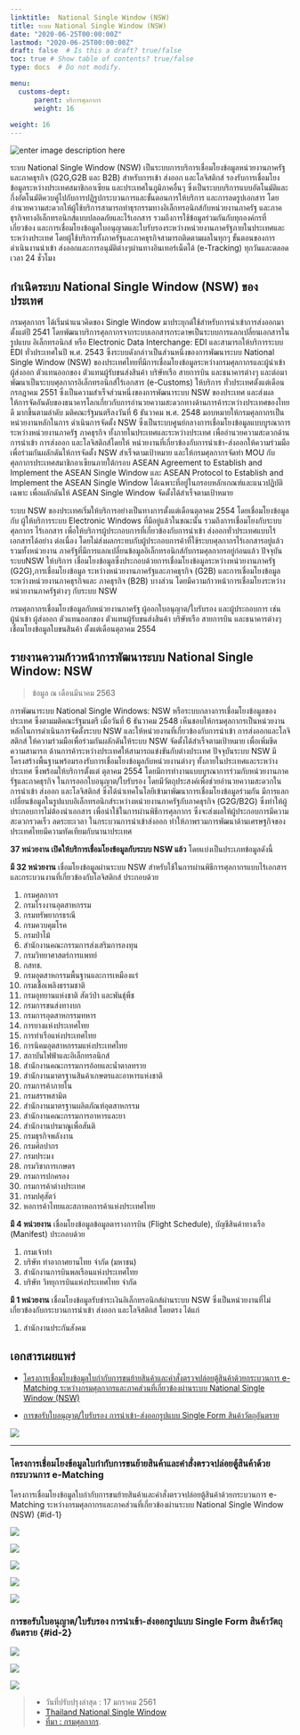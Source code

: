 ```yaml
---
linktitle:  National Single Window (NSW)
title: ระบบ National Single Window (NSW)
date: "2020-06-25T00:00:00Z"
lastmod: "2020-06-25T00:00:00Z"
draft: false  # Is this a draft? true/false
toc: true # Show table of contents? true/false
type: docs  # Do not modify.

menu:
  customs-dept:
      parent: บริการศุลกากร
      weight: 16
      
weight: 16
---
```




![enter image description here](https://github.com/ecs-support/knowledge-center/raw/master/img/NationalSingleWindow.png)


ระบบ National Single Window (NSW)  เป็นระบบการบริการเชื่อมโยงข้อมูลหน่วยงานภาครัฐและภาคธุรกิจ (G2G,G2B และ B2B) สำหรับการเข้า ส่งออก และโลจิสติกส์ รองรับการเชื่อมโยงข้อมูลระหว่างประเทศสมาชิกอาเซียน และประเทศในภูมิภาคอื่นๆ ซึ่งเป็นระบบบริการแบบอัตโนมัติและกึ่งอัตโนมัติควบคู่ไปกับการปฏิรูปกระบวนการและขั้นตอนการให้บริการ และการลดรูปเอกสาร โดยอำนวยความสะดวกให้ผู้ใช้บริการสามารถทำธุรกรรมทางอิเล็กทรอนิกส์กับหน่วยงานภาครัฐ และภาคธุรกิจทางอิเล็กทรอนิกส์แบบปลอดภัยและไร้เอกสาร รวมถึงการใช้ข้อมูลร่วมกันกับทุกองค์กรที่เกี่ยวข้อง และการเชื่อมโยงข้อมูลใบอนุญาตและใบรับรองระหว่างหน่วยงานภาครัฐภายในประเทศและระหว่างประเทศ โดยผู้ใช้บริการทั้งภาครัฐและภาคธุรกิจสามารถติดตามผลในทุกๆ ขั้นตอนของการดำเนินงานนำเข้า ส่งออกและการอนุมัติต่างๆผ่านทางอินเทอร์เน็ตได้ (e-Tracking) ทุกวันและตลอดเวลา 24 ชั่วโมง 

## กำเนิดระบบ National Single Window (NSW) ของประเทศ

กรมศุลกากร ได้เริ่มนำแนวคิดของ Single Window มาประยุกต์ใช้สำหรับการนำเข้าการส่งออกมาตั้งแต่ปี 2541 โดยพัฒนาบริการศุลกากรจากระบบเอกสารกระดาษเป็นระบบการแลกเปลี่ยนเอกสารในรูปแบบ อิเล็กทรอนิกส์ หรือ Electronic Data Interchange: EDI และสามารถให้บริการระบบ EDI ทั่วประเทศในปี พ.ศ. 2543 ซึ่งระบบดังกล่าวเป็นส่วนหนึ่งของการพัฒนาระบบ National Single Window (NSW) ของประเทศไทยที่มีการเชื่อมโยงข้อมูลระหว่างกรมศุลกากรและผู้นำเข้า ผู้ส่งออก ตัวแทนออกของ ตัวแทนผู้รับขนส่งสินค้า บริษัทเรือ สายการบิน และธนาคารต่างๆ และต่อมาพัฒนาเป็นระบบศุลกากรอิเล็กทรอนิกส์ไร้เอกสาร (e-Customs) ให้บริการ ทั่วประเทศตั้งแต่เดือนกรกฎาคม 2551 ซึ่งเป็นความสำเร็จส่วนหนึ่งของการพัฒนาระบบ NSW ของประเทศ และส่งผลให้การจัดอันดับของธนาคารโลกเกี่ยวกับการอำนวยความสะดวกทางด้านการค้าระหว่างประเทศของไทยดี มากขึ้นตามลำดับ มติคณะรัฐมนตรีลงวันที่ 6 ธันวาคม พ.ศ. 2548 มอบหมายให้กรมศุลกากรเป็นหน่วยงานหลักในการ ดำเนินการจัดตั้ง NSW ซึ่งเป็นระบบศูนย์กลางการเชื่อมโยงข้อมูลแบบบูรณาการระหว่างหน่วยงานภาครัฐ ภาคธุรกิจ ทั้งภายในประเทศและระหว่างประเทศ เพื่ออำนวยความสะดวกด้านการนำเข้า การส่งออก และโลจิสติกส์โดยให้ หน่วยงานที่เกี่ยวข้องกับการนำเข้า-ส่งออกให้ความร่วมมือเพื่อร่วมกันผลักดันให้การจัดตั้ง NSW สำเร็จตามเป้าหมาย และให้กรมศุลกากรจัดทำ MOU กับศุลกากรประเทศสมาชิกอาเซียนภายใต้กรอบ ASEAN Agreement to Establish and Implement the ASEAN Single Window และ ASEAN Protocol to Establish and Implement the ASEAN Single Window ได้เฉพาะที่อยู่ในกรอบหลักเกณฑ์และแนวปฏิบัติเฉพาะ เพื่อผลักดันให้ ASEAN Single Window จัดตั้งได้สำเร็จตามเป้าหมาย

ระบบ NSW ของประเทศเริ่มให้บริการอย่างเป็นทางการตั้งแต่เดือนตุลาคม 2554 โดยเชื่อมโยงข้อมูลกับ ผู้ให้บริการระบบ Electronic Windows ที่มีอยู่แล้วในขณะนั้น รวมถึงการเชื่อมโยงกับระบบศุลกากร ไร้เอกสาร เพื่อให้บริการผู้ประกอบการที่เกี่ยวข้องกับการนำเข้า ส่งออกทั่วประเทศแบบไร้เอกสารได้อย่าง ต่อเนื่อง โดยไม่ส่งผลกระทบกับผู้ประกอบการค้าที่ใช้ระบบศุลกากรไร้เอกสารอยู่แล้ว รวมทั้งหน่วยงาน ภาครัฐที่มีการแลกเปลี่ยนข้อมูลอิเล็กทรอนิกส์กับกรมศุลกากรอยู่ก่อนแล้ว ปัจจุบันระบบNSW ให้บริการ เชื่อมโยงข้อมูลซึ่งประกอบด้วยการเชื่อมโยงข้อมูลระหว่างหน่วยงานภาครัฐ (G2G),การเชื่อมโยงข้อมูล ระหว่างหน่วยงานภาครัฐและภาคธุรกิจ (G2B) และการเชื่อมโยงข้อมูลระหว่างหน่วยงานภาคธุรกิจและ ภาคธุรกิจ (B2B) บางส่วน โดยมีความก้าวหน้าการเชื่อมโยงระหว่างหน่วยงานภาครัฐต่างๆ กับระบบ NSW  

กรมศุลกากรเชื่อมโยงข้อมูลกับหน่วยงานภาครัฐ ผู้ออกใบอนุญาต/ใบรับรอง และผู้ประกอบการ เช่น ผู้นำเข้า ผู้ส่งออก ตัวแทนออกของ ตัวแทนผู้รับขนส่งสินค้า บริษัทเรือ สายการบิน และธนาคารต่างๆ เชื่อมโยงข้อมูลใบขนสินค้า ตั้งแต่เดือนตุลาคม 2554

## รายงานความก้าวหน้าการพัฒนาระบบ National Single Window: NSW 

> ข้อมูล ณ เดือนมีนาคม 2563

การพัฒนาระบบ National Single Windows: NSW หรือระบบกลางการเชื่อมโยงข้อมูลของประเทศ ซึ่งตามมติคณะรัฐมนตรี เมื่อวันที่ 6 ธันวาคม 2548 เห็นชอบให้กรมศุลกากรเป็นหน่วยงานหลักในการดำเนินการจัดตั้งระบบ NSW และให้หน่วยงานที่เกี่ยวข้องกับการนำเข้า การส่งออกและโลจิสติกส์ ให้ความร่วมมือเพื่อร่วมกันผลักดันให้ระบบ NSW จัดตั้งได้สำเร็จตามเป้าหมาย เพื่อเพิ่มขีดความสามารถ ด้านการค้าระหว่างประเทศให้สามารถแข่งขันกับต่างประเทศ ปัจจุบันระบบ NSW มีโครงสร้างพื้นฐานพร้อมรองรับการเชื่อมโยงข้อมูลกับหน่วยงานต่างๆ ทั้งภายในประเทศและระหว่างประเทศ ซึ่งพร้อมให้บริการตั้งแต่ ตุลาคม 2554 โดยมีการทำงานแบบบูรณาการร่วมกับหน่วยงานภาครัฐและภาคธุรกิจ ในการออกใบอนุญาต/ใบรับรอง โดยมีวัตถุประสงค์เพื่อช่วยอำนวยความสะดวกในการนำเข้า ส่งออก และโลจิสติกส์ ซึ่งได้นำเทคโนโลยีเข้ามาพัฒนาการเชื่อมโยงข้อมูลร่วมกัน มีการแลกเปลี่ยนข้อมูลในรูปแบบอิเล็กทรอนิกส์ระหว่างหน่วยงานภาครัฐกับภาคธุรกิจ (G2G/B2G) ซึ่งทำให้ผู้ประกอบการไม่ต้องนำเอกสาร เพื่อนำใช้ในการผ่านพิธีการศุลกากร ซึ่งจะส่งผลให้ผู้ประกอบการมีความสะดวกรวดเร็ว ลดระยะเวลา ในกระบวนการนำเข้าส่งออก ทำให้ภาพรวมการพัฒนาด้านเศรษฐกิจของประเทศไทยมีความทัดเทียมกับนานาประเทศ

**37 หน่วยงาน เปิดให้บริการเชื่อมโยงข้อมูลกับระบบ NSW แล้ว** โดยแบ่งเป็นประเภทข้อมูลดังนี้

**มี 32 หน่วยงาน** เชื่อมโยงข้อมูลผ่านระบบ NSW สำหรับใช้ในการผ่านพิธีการศุลกากรแบบไร้เอกสาร และกระบวนงานที่เกี่ยวข้องกับโลจิสติกส์ ประกอบด้วย

1. กรมศุลกากร
2. กรมโรงงานอุตสาหกรรม
3. กรมทรัพยากรธรณี
4. กรมควบคุมโรค
5. กรมป่าไม้
6. สำนักงานคณะกรรมการส่งเสริมการลงทุน
7. กรมวิทยาศาสตร์การแพทย์
8. กสทช.
9. กรมอุตสาหกรรมพื้นฐานและการเหมืองแร่
10. กรมเชื้อเพลิงธรรมชาติ
11. กรมอุทยานแห่งชาติ สัตว์ป่า และพันธุ์พืช
12. กรมการขนส่งทางบก
13. กรมการอุตสาหกรรมทหาร
14. การยางแห่งประเทศไทย
15. การท่าเรือแห่งประเทศไทย
16. การนิคมอุตสาหกรรมแห่งประเทศไทย
17. สถาบันไฟฟ้าและอิเล็กทรอนิกส์
18. สำนักงานคณะกรรมการอ้อยและน้ำตาลทราย
19. สำนักงานมาตรฐานสินค้าเกษตรและอาหารแห่งชาติ
20. กรมการค้าภายใน
21. กรมสรรพสามิต
22. สำนักงานมาตรฐานผลิตภัณฑ์อุตสาหกรรม
23. สำนักงานคณะกรรมการอาหารและยา
24. สำนักงานปรมาณูเพื่อสันติ
25. กรมธุรกิจพลังงาน
26. กรมศิลปากร
27. กรมประมง
28. กรมวิชาการเกษตร
29. กรมการปกครอง
30. กรมการค้าต่างประเทศ
31. กรมปศุสัตว์
32. หอการค้าไทยและสภาหอการค้าแห่งประเทศไทย 

**มี 4 หน่วยงาน** เชื่อมโยงข้อมูลข้อมูลตารางการบิน (Flight Schedule), บัญชีสินค้าทางเรือ (Manifest) ประกอบด้วย

1. กรมเจ้าท่า
2. บริษัท ท่าอากาศยานไทย จำกัด (มหาชน)
3. สำนักงานการบินพลเรือนแห่งประเทศไทย
4. บริษัท วิทยุการบินแห่งประเทศไทย จำกัด

 
**มี 1 หน่วยงาน** เชื่อมโยงข้อมูลรับชำระเงินอิเล็กทรอนิกส์ผ่านระบบ NSW ซึ่งเป็นหน่วยงานที่ไม่เกี่ยวข้องกับกระบวนการนำเข้า ส่งออก และโลจิสติกส์ โดยตรง ได้แก่

1. สำนักงานประกันสังคม 

## เอกสารเผยแพร่

- [โครงการเชื่อมโยงข้อมูลใบกำกับการขนย้ายสินค้าและคำสั่งตรวจปล่อยตู้สินค้าด้วยกระบวนการ e-Matching ระหว่างกรมศุลกากรและภาคส่วนที่เกี่ยวข้องผ่านระบบ National Single Window (NSW)](#id-1)

- [การขอรับใบอนุญาต/ใบรับรอง การนำเข้า-ส่งออกรูปแบบ Single Form สินค้าวัตถุอันตราย](#id-2)

![](http://www.thainsw.net/Documents/Banner/contact.png)

----------

### โครงการเชื่อมโยงข้อมูลใบกำกับการขนย้ายสินค้าและคำสั่งตรวจปล่อยตู้สินค้าด้วยกระบวนการ e-Matching

โครงการเชื่อมโยงข้อมูลใบกำกับการขนย้ายสินค้าและคำสั่งตรวจปล่อยตู้สินค้าด้วยกระบวนการ e-Matching ระหว่างกรมศุลกากรและภาคส่วนที่เกี่ยวข้องผ่านระบบ National Single Window (NSW) {#id-1}

![](https://github.com/ecs-support/knowledge-center/raw/master/img/nsw/e-matching/e-matchingjpg_Page1.jpg)

![](https://github.com/ecs-support/knowledge-center/raw/master/img/nsw/e-matching/e-matchingjpg_Page2.jpg)

![](https://github.com/ecs-support/knowledge-center/raw/master/img/nsw/e-matching/e-matchingjpg_Page3.jpg)

![](https://github.com/ecs-support/knowledge-center/raw/master/img/nsw/e-matching/e-matchingjpg_Page4.jpg)

![](https://github.com/ecs-support/knowledge-center/raw/master/img/nsw/e-matching/e-matchingjpg_Page5.jpg)

### การขอรับใบอนุญาต/ใบรับรอง การนำเข้า-ส่งออกรูปแบบ Single Form สินค้าวัตถุอันตราย {#id-2}

![](https://github.com/ecs-support/knowledge-center/raw/master/img/nsw/single-form/single-formjpg_Page1.jpg)

![](https://github.com/ecs-support/knowledge-center/raw/master/img/nsw/single-form/single-formjpg_Page2.jpg)

![](https://github.com/ecs-support/knowledge-center/raw/master/img/nsw/single-form/single-formjpg_Page3.jpg)



> - วันที่ปรับปรุงล่าสุด : 17 มกราคม 2561
> - [Thailand National Single Window](http://www.thainsw.net/)
> - [ที่มา : กรมศุลกากร](http://www.customs.go.th/cont_strc_simple.php?ini_content=other_issue_170825_01&ini_menu=menu_nsw&left_menu=menu_nsw_overview&lang=th&root_left_menu=menu_nsw&left_menu=menu_nsw_overview).